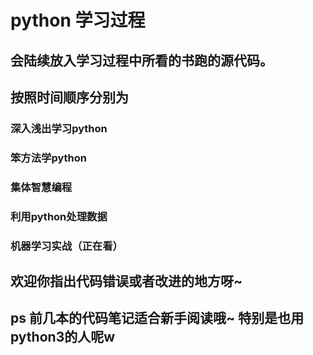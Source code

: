 # python 学习过程
## 会陆续放入学习过程中所看的书跑的源代码。
## 按照时间顺序分别为 
### 深入浅出学习python
### 笨方法学python
### 集体智慧编程
### 利用python处理数据
### 机器学习实战（正在看）
## 欢迎你指出代码错误或者改进的地方呀~
## ps 前几本的代码笔记适合新手阅读哦~ 特别是也用python3的人呢w
